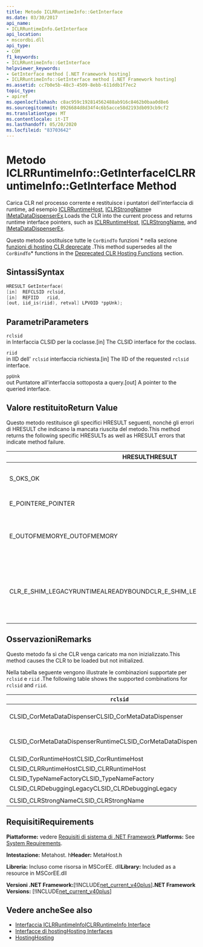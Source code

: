 ```yaml
---
title: Metodo ICLRRuntimeInfo::GetInterface
ms.date: 03/30/2017
api_name:
- ICLRRuntimeInfo.GetInterface
api_location:
- mscordbi.dll
api_type:
- COM
f1_keywords:
- ICLRRuntimeInfo::GetInterface
helpviewer_keywords:
- GetInterface method [.NET Framework hosting]
- ICLRRuntimeInfo::GetInterface method [.NET Framework hosting]
ms.assetid: cc7b0e5b-48c3-4509-8ebb-611ddb1f7ec2
topic_type:
- apiref
ms.openlocfilehash: c8ac959c192814562488ab916c8462b0baa0d8e6
ms.sourcegitcommit: 0926684d8d34f4c6b5acce58d2193db093cb9cf2
ms.translationtype: MT
ms.contentlocale: it-IT
ms.lasthandoff: 05/20/2020
ms.locfileid: "83703642"
---
```

# <a name="iclrruntimeinfogetinterface-method"></a><span data-ttu-id="898c5-102">Metodo ICLRRuntimeInfo::GetInterface</span><span class="sxs-lookup"><span data-stu-id="898c5-102">ICLRRuntimeInfo::GetInterface Method</span></span>
<span data-ttu-id="898c5-103">Carica CLR nel processo corrente e restituisce i puntatori dell'interfaccia di runtime, ad esempio [ICLRRuntimeHost](../../../../docs/framework/unmanaged-api/hosting/iclrruntimehost-interface.md), [ICLRStrongName](../../../../docs/framework/unmanaged-api/hosting/iclrstrongname-interface.md)e [IMetaDataDispenserEx](../metadata/imetadatadispenser-interface.md).</span><span class="sxs-lookup"><span data-stu-id="898c5-103">Loads the CLR into the current process and returns runtime interface pointers, such as [ICLRRuntimeHost](../../../../docs/framework/unmanaged-api/hosting/iclrruntimehost-interface.md), [ICLRStrongName](../../../../docs/framework/unmanaged-api/hosting/iclrstrongname-interface.md), and [IMetaDataDispenserEx](../metadata/imetadatadispenser-interface.md).</span></span>  
  
 <span data-ttu-id="898c5-104">Questo metodo sostituisce tutte le `CorBindTo` funzioni \* nella sezione [funzioni di hosting CLR deprecate](deprecated-clr-hosting-functions.md) .</span><span class="sxs-lookup"><span data-stu-id="898c5-104">This method supersedes all the `CorBindTo`\* functions in the [Deprecated CLR Hosting Functions](deprecated-clr-hosting-functions.md) section.</span></span>  
  
## <a name="syntax"></a><span data-ttu-id="898c5-105">Sintassi</span><span class="sxs-lookup"><span data-stu-id="898c5-105">Syntax</span></span>  
  
```cpp  
HRESULT GetInterface(  
[in]  REFCLSID rclsid,  
[in]  REFIID   riid,  
[out, iid_is(riid), retval] LPVOID *ppUnk);  
```  
  
## <a name="parameters"></a><span data-ttu-id="898c5-106">Parametri</span><span class="sxs-lookup"><span data-stu-id="898c5-106">Parameters</span></span>  
 `rclsid`  
 <span data-ttu-id="898c5-107">in Interfaccia CLSID per la coclasse.</span><span class="sxs-lookup"><span data-stu-id="898c5-107">[in] The CLSID interface for the coclass.</span></span>  
  
 `riid`  
 <span data-ttu-id="898c5-108">in IID dell' `rclsid` interfaccia richiesta.</span><span class="sxs-lookup"><span data-stu-id="898c5-108">[in] The IID of the requested `rclsid` interface.</span></span>  
  
 `ppUnk`  
 <span data-ttu-id="898c5-109">out Puntatore all'interfaccia sottoposta a query.</span><span class="sxs-lookup"><span data-stu-id="898c5-109">[out] A pointer to the queried interface.</span></span>  
  
## <a name="return-value"></a><span data-ttu-id="898c5-110">Valore restituito</span><span class="sxs-lookup"><span data-stu-id="898c5-110">Return Value</span></span>  
 <span data-ttu-id="898c5-111">Questo metodo restituisce gli specifici HRESULT seguenti, nonché gli errori di HRESULT che indicano la mancata riuscita del metodo.</span><span class="sxs-lookup"><span data-stu-id="898c5-111">This method returns the following specific HRESULTs as well as HRESULT errors that indicate method failure.</span></span>  
  
|<span data-ttu-id="898c5-112">HRESULT</span><span class="sxs-lookup"><span data-stu-id="898c5-112">HRESULT</span></span>|<span data-ttu-id="898c5-113">Description</span><span class="sxs-lookup"><span data-stu-id="898c5-113">Description</span></span>|  
|-------------|-----------------|  
|<span data-ttu-id="898c5-114">S_OK</span><span class="sxs-lookup"><span data-stu-id="898c5-114">S_OK</span></span>|<span data-ttu-id="898c5-115">Metodo completato correttamente.</span><span class="sxs-lookup"><span data-stu-id="898c5-115">The method completed successfully.</span></span>|  
|<span data-ttu-id="898c5-116">E_POINTER</span><span class="sxs-lookup"><span data-stu-id="898c5-116">E_POINTER</span></span>|<span data-ttu-id="898c5-117">`ppUnk` è null.</span><span class="sxs-lookup"><span data-stu-id="898c5-117">`ppUnk` is null.</span></span>|  
|<span data-ttu-id="898c5-118">E_OUTOFMEMORY</span><span class="sxs-lookup"><span data-stu-id="898c5-118">E_OUTOFMEMORY</span></span>|<span data-ttu-id="898c5-119">La memoria disponibile non è sufficiente per gestire la richiesta.</span><span class="sxs-lookup"><span data-stu-id="898c5-119">Not enough memory is available to handle the request.</span></span>|  
|<span data-ttu-id="898c5-120">CLR_E_SHIM_LEGACYRUNTIMEALREADYBOUND</span><span class="sxs-lookup"><span data-stu-id="898c5-120">CLR_E_SHIM_LEGACYRUNTIMEALREADYBOUND</span></span>|<span data-ttu-id="898c5-121">Un runtime diverso era già associato ai criteri di attivazione di CLR versione 2 Legacy.</span><span class="sxs-lookup"><span data-stu-id="898c5-121">A different runtime was already bound to the legacy CLR version 2 activation policy.</span></span>|  
  
## <a name="remarks"></a><span data-ttu-id="898c5-122">Osservazioni</span><span class="sxs-lookup"><span data-stu-id="898c5-122">Remarks</span></span>  
 <span data-ttu-id="898c5-123">Questo metodo fa sì che CLR venga caricato ma non inizializzato.</span><span class="sxs-lookup"><span data-stu-id="898c5-123">This method causes the CLR to be loaded but not initialized.</span></span>  
  
 <span data-ttu-id="898c5-124">Nella tabella seguente vengono illustrate le combinazioni supportate per `rclsid` e `riid` .</span><span class="sxs-lookup"><span data-stu-id="898c5-124">The following table shows the supported combinations for `rclsid` and `riid`.</span></span>  
  
|`rclsid`|`riid`|  
|--------------|------------|  
|<span data-ttu-id="898c5-125">CLSID_CorMetaDataDispenser</span><span class="sxs-lookup"><span data-stu-id="898c5-125">CLSID_CorMetaDataDispenser</span></span>|<span data-ttu-id="898c5-126">IID_IMetaDataDispenser, IID_IMetaDataDispenserEx</span><span class="sxs-lookup"><span data-stu-id="898c5-126">IID_IMetaDataDispenser, IID_IMetaDataDispenserEx</span></span>|  
|<span data-ttu-id="898c5-127">CLSID_CorMetaDataDispenserRuntime</span><span class="sxs-lookup"><span data-stu-id="898c5-127">CLSID_CorMetaDataDispenserRuntime</span></span>|<span data-ttu-id="898c5-128">IID_IMetaDataDispenser, IID_IMetaDataDispenserEx</span><span class="sxs-lookup"><span data-stu-id="898c5-128">IID_IMetaDataDispenser, IID_IMetaDataDispenserEx</span></span>|  
|<span data-ttu-id="898c5-129">CLSID_CorRuntimeHost</span><span class="sxs-lookup"><span data-stu-id="898c5-129">CLSID_CorRuntimeHost</span></span>|<span data-ttu-id="898c5-130">IID_ICorRuntimeHost</span><span class="sxs-lookup"><span data-stu-id="898c5-130">IID_ICorRuntimeHost</span></span>|  
|<span data-ttu-id="898c5-131">CLSID_CLRRuntimeHost</span><span class="sxs-lookup"><span data-stu-id="898c5-131">CLSID_CLRRuntimeHost</span></span>|<span data-ttu-id="898c5-132">IID_ICLRRuntimeHost</span><span class="sxs-lookup"><span data-stu-id="898c5-132">IID_ICLRRuntimeHost</span></span>|  
|<span data-ttu-id="898c5-133">CLSID_TypeNameFactory</span><span class="sxs-lookup"><span data-stu-id="898c5-133">CLSID_TypeNameFactory</span></span>|<span data-ttu-id="898c5-134">IID_ITypeNameFactory</span><span class="sxs-lookup"><span data-stu-id="898c5-134">IID_ITypeNameFactory</span></span>|  
|<span data-ttu-id="898c5-135">CLSID_CLRDebuggingLegacy</span><span class="sxs-lookup"><span data-stu-id="898c5-135">CLSID_CLRDebuggingLegacy</span></span>|<span data-ttu-id="898c5-136">IID_ICorDebug</span><span class="sxs-lookup"><span data-stu-id="898c5-136">IID_ICorDebug</span></span>|  
|||  
|<span data-ttu-id="898c5-137">CLSID_CLRStrongName</span><span class="sxs-lookup"><span data-stu-id="898c5-137">CLSID_CLRStrongName</span></span>|<span data-ttu-id="898c5-138">IID_ICLRStrongName</span><span class="sxs-lookup"><span data-stu-id="898c5-138">IID_ICLRStrongName</span></span>|  
  
## <a name="requirements"></a><span data-ttu-id="898c5-139">Requisiti</span><span class="sxs-lookup"><span data-stu-id="898c5-139">Requirements</span></span>  
 <span data-ttu-id="898c5-140">**Piattaforme:** vedere [Requisiti di sistema di .NET Framework](../../get-started/system-requirements.md).</span><span class="sxs-lookup"><span data-stu-id="898c5-140">**Platforms:** See [System Requirements](../../get-started/system-requirements.md).</span></span>  
  
 <span data-ttu-id="898c5-141">**Intestazione:** Metahost. h</span><span class="sxs-lookup"><span data-stu-id="898c5-141">**Header:** MetaHost.h</span></span>  
  
 <span data-ttu-id="898c5-142">**Libreria:** Incluso come risorsa in MSCorEE. dll</span><span class="sxs-lookup"><span data-stu-id="898c5-142">**Library:** Included as a resource in MSCorEE.dll</span></span>  
  
 <span data-ttu-id="898c5-143">**Versioni .NET Framework:**[!INCLUDE[net_current_v40plus](../../../../includes/net-current-v40plus-md.md)]</span><span class="sxs-lookup"><span data-stu-id="898c5-143">**.NET Framework Versions:** [!INCLUDE[net_current_v40plus](../../../../includes/net-current-v40plus-md.md)]</span></span>  
  
## <a name="see-also"></a><span data-ttu-id="898c5-144">Vedere anche</span><span class="sxs-lookup"><span data-stu-id="898c5-144">See also</span></span>

- [<span data-ttu-id="898c5-145">Interfaccia ICLRRuntimeInfo</span><span class="sxs-lookup"><span data-stu-id="898c5-145">ICLRRuntimeInfo Interface</span></span>](iclrruntimeinfo-interface.md)
- [<span data-ttu-id="898c5-146">Interfacce di hosting</span><span class="sxs-lookup"><span data-stu-id="898c5-146">Hosting Interfaces</span></span>](hosting-interfaces.md)
- [<span data-ttu-id="898c5-147">Hosting</span><span class="sxs-lookup"><span data-stu-id="898c5-147">Hosting</span></span>](index.md)
